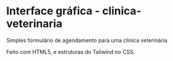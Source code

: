 # Interface gráfica - clinica-veterinaria
Simples formulário de agendamento para uma clinica veterinária 

Feito com HTML5, e estruturas do Tailwind no CSS.
